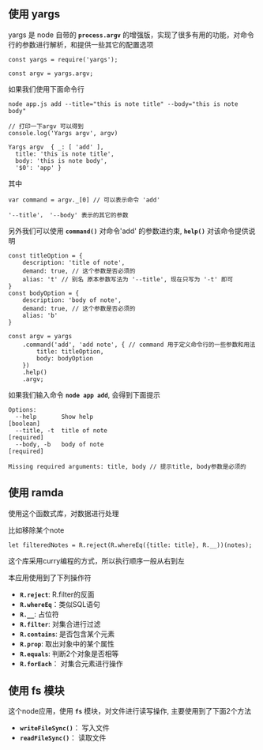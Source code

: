 ## 使用 yargs
yargs 是 node 自带的 **`process.argv`** 的增强版，实现了很多有用的功能，对命令行的参数进行解析，和提供一些其它的配置选项

```
const yargs = require('yargs');

const argv = yargs.argv;
```

如果我们使用下面命令行
```
node app.js add --title="this is note title" --body="this is note body"

// 打印一下argv 可以得到
console.log('Yargs argv', argv)

Yargs argv  { _: [ 'add' ],
  title: 'this is note title',
  body: 'this is note body',
  '$0': 'app' }
```
其中
```
var command = argv._[0] // 可以表示命令 'add'

'--title'， '--body' 表示的其它的参数
```

另外我们可以使用 **`command()`** 对命令'add' 的参数进约束, **`help()`** 对该命令提供说明

```
const titleOption = {
    description: 'title of note',
    demand: true, // 这个参数是否必须的
    alias: 't' // 别名 原本参数写法为 '--title', 现在只写为 '-t' 即可
}
const bodyOption = {
    description: 'body of note',
    demand: true, // 这个参数是否必须的
    alias: 'b'
}

const argv = yargs
    .command('add', 'add note', { // command 用于定义命令行的一些参数和用法
        title: titleOption,
        body: bodyOption
    })
    .help()
    .argv;
```

如果我们输入命令 **`node app add`**, 会得到下面提示
```
Options:
  --help       Show help                                               [boolean]
  --title, -t  title of note                                          [required]
  --body, -b   body of note                                           [required]

Missing required arguments: title, body // 提示title, body参数是必须的
```

## 使用 ramda

使用这个函数式库，对数据进行处理

比如移除某个note
```
let filteredNotes = R.reject(R.whereEq({title: title}, R.__))(notes);
```
这个库采用curry编程的方式，所以执行顺序一般从右到左

本应用使用到了下列操作符
  - **`R.reject`**: R.filter的反面
  - **`R.whereEq`**：类似SQL语句
  - **`R.__`**: 占位符
  - **`R.filter`**: 对集合进行过滤
  - **`R.contains`**: 是否包含某个元素
  - **`R.prop`**: 取出对象中的某个属性
  - **`R.equals`**: 判断2个对象是否相等
  - **`R.forEach`**： 对集合元素进行操作

## 使用 fs 模块

这个node应用，使用 **`fs`** 模块，对文件进行读写操作, 主要使用到了下面2个方法
  - **`writeFileSync()`**： 写入文件
  - **`readFileSync()`**： 读取文件
